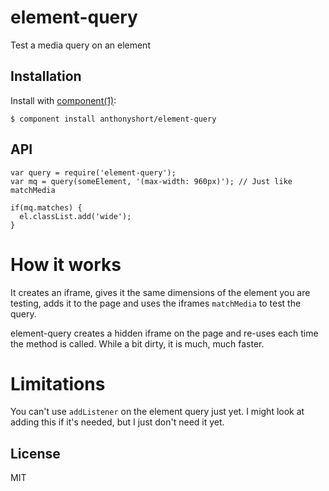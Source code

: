 
# element-query

  Test a media query on an element

## Installation

  Install with [component(1)](http://component.io):

    $ component install anthonyshort/element-query

## API

    var query = require('element-query');
    var mq = query(someElement, '(max-width: 960px)'); // Just like matchMedia

    if(mq.matches) {
      el.classList.add('wide');
    }

# How it works

  It creates an iframe, gives it the same dimensions of the element you are testing,
  adds it to the page and uses the iframes `matchMedia` to test the query.

  element-query creates a hidden iframe on the page and re-uses each time the method
  is called. While a bit dirty, it is much, much faster.

# Limitations

  You can't use `addListener` on the element query just yet. I might look at adding
  this if it's needed, but I just don't need it yet.

## License

  MIT
